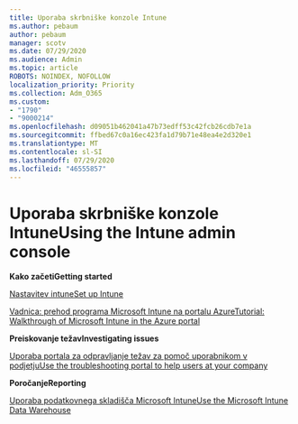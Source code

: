 ```yaml
---
title: Uporaba skrbniške konzole Intune
ms.author: pebaum
author: pebaum
manager: scotv
ms.date: 07/29/2020
ms.audience: Admin
ms.topic: article
ROBOTS: NOINDEX, NOFOLLOW
localization_priority: Priority
ms.collection: Adm_O365
ms.custom:
- "1790"
- "9000214"
ms.openlocfilehash: d09051b462041a47b73edff53c42fcb26cdb7e1a
ms.sourcegitcommit: ffbed67c0a16ec423fa1d79b71e48ea4e2d320e1
ms.translationtype: MT
ms.contentlocale: sl-SI
ms.lasthandoff: 07/29/2020
ms.locfileid: "46555857"
---
```

# <a name="using-the-intune-admin-console"></a><span data-ttu-id="aacbc-102">Uporaba skrbniške konzole Intune</span><span class="sxs-lookup"><span data-stu-id="aacbc-102">Using the Intune admin console</span></span>

<span data-ttu-id="aacbc-103">**Kako začeti**</span><span class="sxs-lookup"><span data-stu-id="aacbc-103">**Getting started**</span></span>

[<span data-ttu-id="aacbc-104">Nastavitev intune</span><span class="sxs-lookup"><span data-stu-id="aacbc-104">Set up Intune</span></span>](https://docs.microsoft.com/intune/setup-steps)

[<span data-ttu-id="aacbc-105">Vadnica: prehod programa Microsoft Intune na portalu Azure</span><span class="sxs-lookup"><span data-stu-id="aacbc-105">Tutorial: Walkthrough of Microsoft Intune in the Azure portal</span></span>](https://docs.microsoft.com/intune/tutorial-walkthrough-intune-portal)

<span data-ttu-id="aacbc-106">**Preiskovanje težav**</span><span class="sxs-lookup"><span data-stu-id="aacbc-106">**Investigating issues**</span></span>

[<span data-ttu-id="aacbc-107">Uporaba portala za odpravljanje težav za pomoč uporabnikom v podjetju</span><span class="sxs-lookup"><span data-stu-id="aacbc-107">Use the troubleshooting portal to help users at your company</span></span>](https://docs.microsoft.com/intune/help-desk-operators)

<span data-ttu-id="aacbc-108">**Poročanje**</span><span class="sxs-lookup"><span data-stu-id="aacbc-108">**Reporting**</span></span>

[<span data-ttu-id="aacbc-109">Uporaba podatkovnega skladišča Microsoft Intune</span><span class="sxs-lookup"><span data-stu-id="aacbc-109">Use the Microsoft Intune Data Warehouse</span></span>](https://docs.microsoft.com/intune/reports-nav-create-intune-reports)